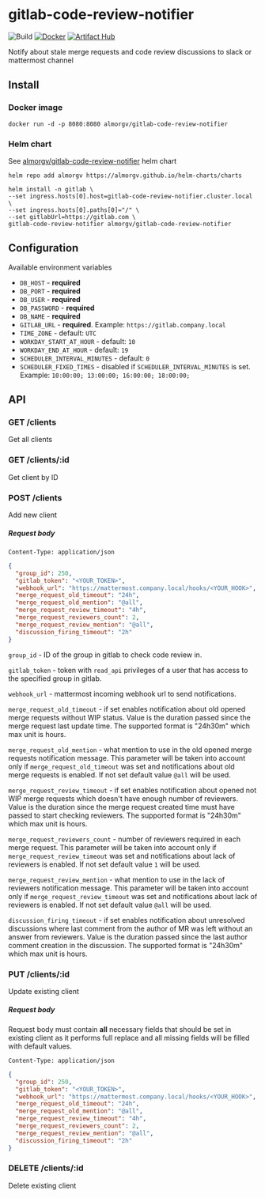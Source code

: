 # gitlab-code-review-notifier

![Build](https://github.com/almorgv/gitlab-code-review-notifier/actions/workflows/docker-image.yml/badge.svg?branch=master)
[![Docker](https://img.shields.io/docker/v/almorgv/gitlab-code-review-notifier?logo=docker&sort=semver)](https://hub.docker.com/r/almorgv/gitlab-code-review-notifier/builds)
[![Artifact Hub](https://img.shields.io/endpoint?url=https://artifacthub.io/badge/repository/almorgv)](https://artifacthub.io/packages/search?repo=almorgv)

Notify about stale merge requests and code review discussions to slack or mattermost channel

## Install

### Docker image

```
docker run -d -p 8080:8080 almorgv/gitlab-code-review-notifier
```

### Helm chart

See [almorgv/gitlab-code-review-notifier](https://github.com/almorgv/helm-charts/tree/master/gitlab-code-review-notifier)
helm chart

```
helm repo add almorgv https://almorgv.github.io/helm-charts/charts

helm install -n gitlab \
--set ingress.hosts[0].host=gitlab-code-review-notifier.cluster.local \
--set ingress.hosts[0].paths[0]="/" \
--set gitlabUrl=https://gitlab.com \
gitlab-code-review-notifier almorgv/gitlab-code-review-notifier
```

## Configuration
Available environment variables
- `DB_HOST` - **required**
- `DB_PORT` - **required**
- `DB_USER` - **required**
- `DB_PASSWORD` - **required**
- `DB_NAME` - **required**
- `GITLAB_URL` - **required**. Example: `https://gitlab.company.local`
- `TIME_ZONE` - default: `UTC`
- `WORKDAY_START_AT_HOUR` - default: `10`
- `WORKDAY_END_AT_HOUR` - default: `19`
- `SCHEDULER_INTERVAL_MINUTES` -  default: `0`
- `SCHEDULER_FIXED_TIMES` - disabled if `SCHEDULER_INTERVAL_MINUTES` is set.
  Example: `10:00:00; 13:00:00; 16:00:00; 18:00:00;`

## API
### GET /clients
Get all clients

### GET /clients/:id
Get client by ID

### POST /clients
Add new client

##### Request body
`Content-Type: application/json`
```json
{
  "group_id": 250,
  "gitlab_token": "<YOUR_TOKEN>",
  "webhook_url": "https://mattermost.company.local/hooks/<YOUR_HOOK>",
  "merge_request_old_timeout": "24h",
  "merge_request_old_mention": "@all",
  "merge_request_review_timeout": "4h",
  "merge_request_reviewers_count": 2,
  "merge_request_review_mention": "@all",
  "discussion_firing_timeout": "2h"
}
```
`group_id` - ID of the group in gitlab to check code review in.

`gitlab_token` - token with `read_api` privileges of a user that has access to the specified group in gitlab.

`webhook_url` - mattermost incoming webhook url to send notifications.

`merge_request_old_timeout` - if set enables notification about old opened merge requests without WIP status.
Value is the duration passed since the merge request last update time.
The supported format is "24h30m" which max unit is hours.

`merge_request_old_mention` - what mention to use in the old opened merge requests notification message.
This parameter will be taken into account only if `merge_request_old_timeout` was set and notifications about old merge requests is enabled.
If not set default value `@all` will be used.

`merge_request_review_timeout` - if set enables notification about opened not WIP merge requests which doesn't have enough number of reviewers.
Value is the duration since the merge request created time must have passed to start checking reviewers.
The supported format is "24h30m" which max unit is hours.

`merge_request_reviewers_count` - number of reviewers required in each merge request.
This parameter will be taken into account only if `merge_request_review_timeout` was set and notifications about lack of reviewers is enabled.
If not set default value `1` will be used.

`merge_request_review_mention` - what mention to use in the lack of reviewers notification message.
This parameter will be taken into account only if `merge_request_review_timeout` was set and notifications about lack of reviewers is enabled.
If not set default value `@all` will be used.

`discussion_firing_timeout` - if set enables notification about unresolved discussions where last comment from the author of MR was left without an answer from reviewers.
Value is the duration passed since the last author comment creation in the discussion.
The supported format is "24h30m" which max unit is hours.

### PUT /clients/:id
Update existing client

##### Request body
Request body must contain **all** necessary fields that should be set in existing client as it performs full replace and all missing fields will be filled with default values.

`Content-Type: application/json`
```json
{
  "group_id": 250,
  "gitlab_token": "<YOUR_TOKEN>",
  "webhook_url": "https://mattermost.company.local/hooks/<YOUR_HOOK>",
  "merge_request_old_timeout": "24h",
  "merge_request_old_mention": "@all",
  "merge_request_review_timeout": "4h",
  "merge_request_reviewers_count": 2,
  "merge_request_review_mention": "@all",
  "discussion_firing_timeout": "2h"
}
```

### DELETE /clients/:id
Delete existing client
